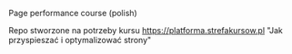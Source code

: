 Page performance course (polish)

Repo stworzone na potrzeby kursu https://platforma.strefakursow.pl "Jak przyspieszać i optymalizować strony"